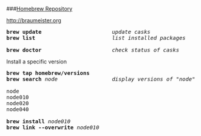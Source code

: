 ###[Homebrew Repository](https://github.com/Homebrew/homebrew)

http://braumeister.org

<pre>
<b>brew update</b>                      <em>update casks</em>
<b>brew list</b>                       <em> list installed packages</em>

<b>brew doctor</b>                      <em>check status of casks</em>
</pre>

Install a specific version
<pre>
<b>brew tap homebrew/versions</b>
<b>brew search</b> <em>node</em>                 <em>display versions of "node"</em>

node
node010
node020
node040

<b>brew install</b> <em>node010</em>
<b>brew link --overwrite</b> <em>node010</em>

</pre>
